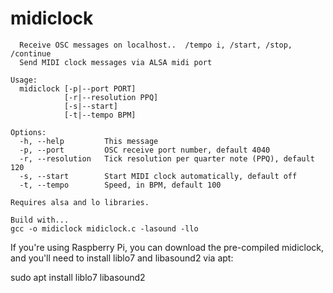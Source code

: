 # midiclock
```
  Receive OSC messages on localhost..  /tempo i, /start, /stop, /continue 
  Send MIDI clock messages via ALSA midi port

Usage: 
  midiclock [-p|--port PORT]
            [-r|--resolution PPQ]
            [-s|--start] 
            [-t|--tempo BPM]

Options:
  -h, --help         This message
  -p, --port         OSC receive port number, default 4040
  -r, --resolution   Tick resolution per quarter note (PPQ), default 120
  -s, --start        Start MIDI clock automatically, default off
  -t, --tempo        Speed, in BPM, default 100
```
```
Requires alsa and lo libraries.

Build with...
gcc -o midiclock midiclock.c -lasound -llo
```

If you're using Raspberry Pi, you can download the pre-compiled midiclock, and you'll need to install liblo7 and libasound2 via apt:

  sudo apt install liblo7 libasound2
  
